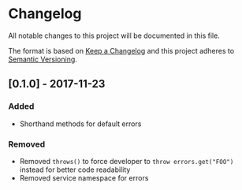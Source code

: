 # Changelog
All notable changes to this project will be documented in this file.

The format is based on [Keep a Changelog](http://keepachangelog.com/en/1.0.0/)
and this project adheres to [Semantic Versioning](http://semver.org/spec/v2.0.0.html).

## [0.1.0] - 2017-11-23
### Added
- Shorthand methods for default errors

### Removed
- Removed `throws()` to force developer to `throw errors.get("FOO")` instead for better code readability
- Removed service namespace for errors

